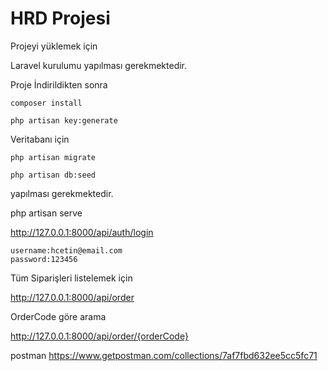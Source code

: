 # HRD Projesi
 Projeyi yüklemek için 
 
 Laravel kurulumu yapılması gerekmektedir.
 
 Proje İndirildikten sonra 
 
 ```composer install```
 
 ```php artisan key:generate```

Veritabanı için 

```php artisan migrate```
 
```php artisan db:seed``` 

yapılması gerekmektedir.

php artisan serve

http://127.0.0.1:8000/api/auth/login

```
username:hcetin@email.com
password:123456
```
Tüm Siparişleri listelemek için 

http://127.0.0.1:8000/api/order

OrderCode göre arama

http://127.0.0.1:8000/api/order/{orderCode}

postman https://www.getpostman.com/collections/7af7fbd632ee5cc5fc71


 
 
